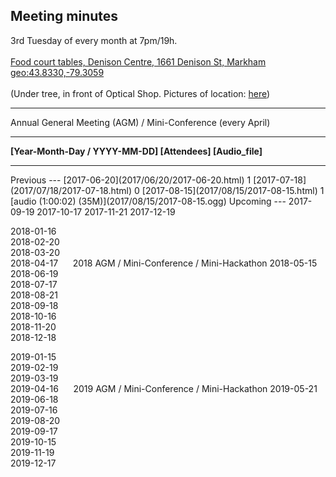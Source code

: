 Meeting minutes
---
3rd Tuesday of every month at 7pm/19h.  
<br><a href="https://maps.google.com/maps?f=q&hl=en&q=Denison+Centre+(Food+court+tables),+1661+Denison+St,+Markham" target='_blank'>Food court tables, Denison Centre, 1661 Denison St, Markham</a>
<br><a href="http://www.openstreetmap.org/?mlat=43.8330&mlon=-79.3059">geo:43.8330,-79.3059</a>
<br>
<br>(Under tree, in front of Optical Shop.  Pictures of location: <a href="../../images/mall/index.html" target='_blank'>here</a>)


<hr>
Annual General Meeting (AGM) / Mini-Conference (every April)

<hr>

__[Year-Month-Day / YYYY-MM-DD] [Attendees] [Audio\_file]__  

<hr>

<span id="Previous" />	
Previous
---
[2017-06-20](2017/06/20/2017-06-20.html) 1   
[2017-07-18](2017/07/18/2017-07-18.html) 0  
[2017-08-15](2017/08/15/2017-08-15.html) 1 [audio (1:00:02) (35M)](2017/08/15/2017-08-15.ogg) 

<span id="Upcoming" />	
Upcoming
---
2017-09-19  
2017-10-17  
2017-11-21  
2017-12-19  
  
2018-01-16  
2018-02-20  
2018-03-20  
2018-04-17 &nbsp;&nbsp;&nbsp;&nbsp;  2018 AGM / Mini-Conference / Mini-Hackathon
2018-05-15  
2018-06-19  
2018-07-17  
2018-08-21  
2018-09-18  
2018-10-16  
2018-11-20  
2018-12-18  

2019-01-15  
2019-02-19  
2019-03-19  
2019-04-16  &nbsp;&nbsp;&nbsp;&nbsp;  2019 AGM / Mini-Conference / Mini-Hackathon
2019-05-21  
2019-06-18  
2019-07-16  
2019-08-20  
2019-09-17  
2019-10-15  
2019-11-19  
2019-12-17  
